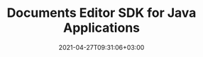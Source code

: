 ---
############################# Static ############################
layout: "product"
date: 2021-04-27T09:31:06+03:00
draft: false

product: "Editor"
product_tag: "editor"
platform: "Java"
platform_tag: "java"

############################# Head ############################
head_title: "Java Document Editor Cloud SDK – Edit Word Excel PowerPoint HTML"
head_description: "Work with Java document editor cloud SDK & REST APIs to edit Word, Excel spreadsheets, PPTX, HTML, XML file formats.‎"

############################# Header ############################
title: "Documents Editor SDK for Java Applications"
description: "Document editor REST API to build advanced documents editing and manipulating tools using Java Cloud SDK on web, mobile, desktop or cloud platforms.‎"
button:
    enable: true

############################# SubMenu ############################
submenu:
    enable: true
    
    left:
        img_alt: "GroupDocs.Editor Cloud SDK for Java"
        image: "https://www.groupdocs.cloud/templates/groupdocscloud/images/sdk/272x272/groupdocs_editor-for-java.webp"
        product: "GroupDocs.Editor"
        platform: "JAVA"

    middle:
        button:
            # button loop
            - link: "#overview"
              text: "Overview"

            # button loop
            - link: "#features"
              text: "Features"

            # button loop
            - link: "#support-resources"
              text: "Resources"

            # button loop
            - link: "https://purchase.groupdocs.cloud/pricing"
              text: "Pricing"

    right:
        link_download: "https://github.com/groupdocs-editor-cloud/groupdocs-editor-cloud-java"
        link_learn: "https://docs.groupdocs.cloud/editor/"
        link_buy: "https://purchase.groupdocs.cloud/buy"

############################# Overview ############################
overview:
    enable: true
    content: |
      GroupDocs.Editor Cloud SDK for Java easily integrates with GroupDocs.Editor Cloud REST API, allowing to add documents editing features in Java applications without MS Office or other additional applications installed. Using the Java editor SDK – speed up the document manipulation task across a wide range of supported document formats including Microsoft Word, Excel spreadsheets, Presentations, TXT, HTML and XML. Simply fetch the document into any WYSIWYG HTML editor, edit it as needed and save it back to original document formats with true accuracy and efficiency.

      Perform all most demanded document editing operations across the supported file formats. GroupDocs.Editor Cloud SDK for Java is built as a layer on top of GroupDocs.Editor Cloud REST API that saves valuable development time by managing low-level requests and handling responses. The developers can focus on writing up the specific code only as needed in the project.
    tabs:
      enable: true     
      
      ## TAB ONE ##
      tab_one:
        description: |
          GroupDocs.Editor Cloud SDK for Java requires Java Runtime Environment and can run on any platform where these requirements can be met.

        left:
          enable: true
          icon: "fas fa-align-left"
          title: "Editing Option"
          content: |
            * Edit in flow or parged mode
            * Multi-language document
            * Manage font extraction
            * Support tabbed spreadsheets
            * Memory usage optimization
        
        right:
          enable: true
          icon: "fas fa-sitemap"
          title: "Information Extraction"
          content: |
            * Document Type
            * Document Size
            * Page Count
            
        
      
      ## TAB TWO ##
      tab_two:
        description: |
          GroupDocs.Editor Cloud supports a number of document formats.

        left:
          enable: true
          table:
            # table loop
            - title: "Microsoft Office"
              content: |
                * **Microsoft Word**: DOC, DOCX, DOCM, DOT, DOTX, DOTM, FlatOPC, ODT, OTT, RTF, WordML
                * **Microsoft Excel**: XLS, XLSX, XLT, XLSM, XLSB, XLTX, XLTM, XLAM, SXC, SpreadsheetML, ODS, FODS, DIF, DSV, CSV, TSV
                * **Microsoft PowerPoint**: PPT, PPTX, PPS, PPSX, PPSM, PPTM, POT, POTX, POTM, ODP, OTP

        right:
          enable: true
          table:
            # table loop
            - title: "Other Formats"
              content: |
                * **Plain Text**: TXT
                * **Markup**: HTML, XML

      ## TAB THREE ##
      tab_three:
        description: |
          If you do not want to use any of our SDKs or the required SDK is not available at the moment, you can still easily get started with GroupDocs.Editor REST API while using your favorite language & platform.
        
        left:
          enable: true
          table:
            # table loop
            - icon: "fab fa-windows"
              title: "Operating Systems"
              content: |
                * Microsoft Windows Desktop
                * Microsoft Windows Server
                * Linux
                * MacOS

            # table loop
            - icon: "fas fa-code"
              title: "Supported Frameworks"
              content: |
                * Java 7 (1.7) and above

        right:
          enable: true
          table:
            # table loop
            - icon: "fas fa-cogs"
              title: "Development Environments"
              content: |
                * NetBeans
                * IntelliJ IDEA
                * Eclipse
            # table loop
            - icon: "fas fa-tools"
              title: "Build Automation Tool"
              content: |
                * Maven

############################# Features ############################
features:
    enable: true
    title: "Advanced Document Editor REST API Features"

    feature:
      # feature loop
      - icon: "fab fa-html5"
        content: "Integrates easily within any WYSIWYG editor"

      # feature loop
      - icon: "fas fa-file-word"
        content: "Edit Word documents as a whole or define pages range"

      # feature loop
      - icon: "fas fa-file-image"
        content: "Multi-tabbed spreadsheet editing is supported"
      
      # feature loop
      - icon: "fas fa-file-alt"
        content: "Optimized memory usage for large CSV or TSV files"

      # feature loop
      - icon: "fas fa-file-pdf"
        content: "Extract document information (type, size, page count etc)"

      # feature loop
      - icon: "fas fa-folder"
        content: "Cloud REST API to be used with any language or platform"



      

    more_feature:
      # more_feature_loop
      - title: "Working with WordProcessing Documents - Java"
        content: |
          
          ```java
          //Get your App SID, App Key and Storage Name at https://dashboard.groupdocs.cloud (free registration is required).
          Configuration configuration = new Configuration(MyAppSid, MyAppKey);

          // Create necessary API instances
          EditApi editApi = new EditApi(configuration);
          FileApi fileApi = new FileApi(configuration);
          
          // The document already uploaded into the storage.
          // Load it into editable state
          FileInfo fileInfo = new FileInfo();
          fileInfo.setFilePath("WordProcessing/password-protected.docx");
          fileInfo.setPassword("password");
          WordProcessingLoadOptions loadOptions = new WordProcessingLoadOptions();
          loadOptions.setFileInfo(fileInfo);
          loadOptions.setOutputPath("output");
          LoadResult loadResult = editApi.load(new LoadRequest(loadOptions));
          
          // Download html document
          File file = fileApi.downloadFile(new DownloadFileRequest(loadResult.getHtmlPath(), null, null));
                      
          // Edit something...
          List lines = Files.readAllLines(file.toPath());
          List newLines = new ArrayList();
          for (String line : lines) {
              newLines.add(line.replaceAll("Sample test text", "Hello world"));
          }
          Files.write(file.toPath(), newLines);
          
          // Upload html back to storage
          fileApi.uploadFile(new UploadFileRequest(loadResult.getHtmlPath(), file, Common.MYStorage));
          
          // Save html back to docx
          WordProcessingSaveOptions saveOptions = new WordProcessingSaveOptions();
          saveOptions.setFileInfo(fileInfo);
          saveOptions.setOutputPath("output/edited.docx");    
          saveOptions.setHtmlPath(loadResult.getHtmlPath());      
          saveOptions.setResourcesPath(loadResult.getResourcesPath());
          DocumentResult saveResult = editApi.save(new SaveRequest(saveOptions));
          
          System.out.println("Document edited: " + saveResult.getPath());
          ```
      

############################# Support ############################
support:
    enable: true

############################# Solutions ############################
solutions:
    enable: true
    title: "GroupDocs.Editor offers document viewing APIs for other popular development environments"

    solution:
        # solution loop
        - img_alt: "GroupDocs.Editor for cURL"
          image: "/sdk/272x272/groupdocs_editor-for-curl.webp"
          product: "GroupDocs.Editor"
          platform: "cURL for Cloud"
          link: "/editor/curl/"
          # solution loop
        - img_alt: "GroupDocs.Editor for .NET"
          image: "/sdk/272x272/groupdocs_editor-for-net.webp"
          product: "GroupDocs.Editor"
          platform: ".NET"
          link: "/editor/net/"
          # solution loop
        - img_alt: "GroupDocs.Editor for Java"
          image: "/sdk/272x272/groupdocs_editor-for-java.webp"
          product: "GroupDocs.Editor"
          platform: "Java"
          link: "/editor/java/"
          # solution loop
        - img_alt: "GroupDocs.Editor for PHP"
          image: "/sdk/272x272/groupdocs_editor-for-php.webp"
          product: "GroupDocs.Editor"
          platform: "Php"
          link: "/editor/php/"
          # solution loop
        - img_alt: "GroupDocs.Editor for Python"
          image: "/sdk/272x272/groupdocs_editor-for-python.webp"
          product: "GroupDocs.Editor"
          platform: "Python"
          link: "/editor/python/"
          # solution loop
        - img_alt: "GroupDocs.Editor for Ruby"
          image: "/sdk/272x272/groupdocs_editor-for-ruby.webp"
          product: "GroupDocs.Editor"
          platform: "Ruby"
          link: "/editor/ruby/"
          # solution loop
        - img_alt: "GroupDocs.Editor for Node.js"
          image: "/sdk/272x272/groupdocs_editor-for-node.webp"
          product: "GroupDocs.Editor"
          platform: "Node.js"
          link: "/editor/nodejs/"
          # solution loop
        - img_alt: "GroupDocs.Editor for Android"
          image: "/sdk/272x272/groupdocs_editor-for-android.webp"
          product: "GroupDocs.Editor"
          platform: "Android"
          link: "/editor/android/"

############################# Back to top ###############################
back_to_top:
  enable: true
---